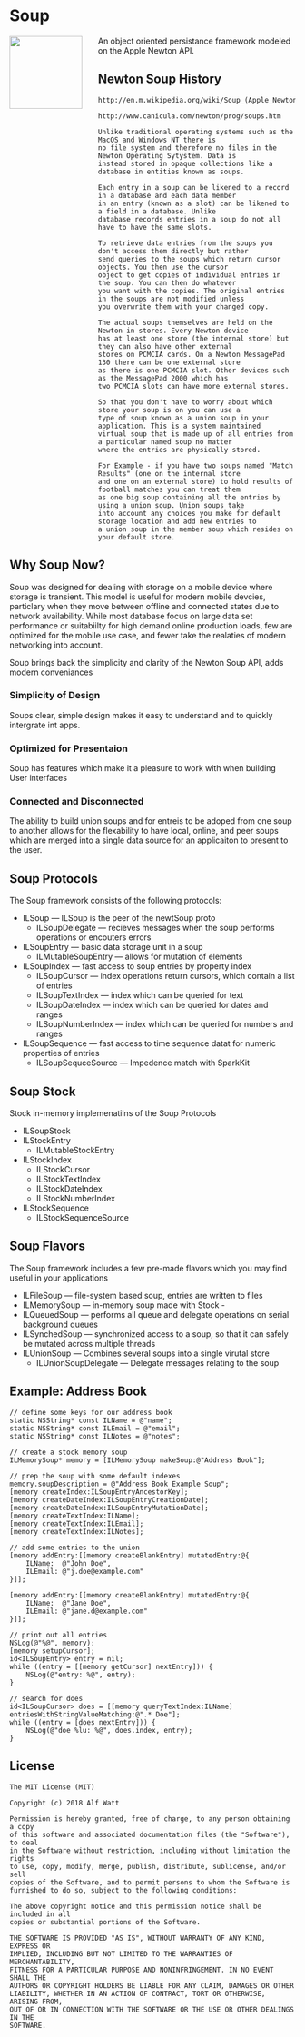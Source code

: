 
# Soup

<img src="Artwork/Soup-Logo.png" width="128" height="128" style="float:left; padding-right: 2em;">

An object oriented persistance framework modeled on the Apple Newton API.


## Newton Soup History

    http://en.m.wikipedia.org/wiki/Soup_(Apple_Newton)

    http://www.canicula.com/newton/prog/soups.htm

    Unlike traditional operating systems such as the MacOS and Windows NT there is
    no file system and therefore no files in the Newton Operating Sytystem. Data is
    instead stored in opaque collections like a database in entities known as soups.

    Each entry in a soup can be likened to a record in a database and each data member
    in an entry (known as a slot) can be likened to a field in a database. Unlike 
    database records entries in a soup do not all have to have the same slots. 

    To retrieve data entries from the soups you don't access them directly but rather
    send queries to the soups which return cursor objects. You then use the cursor 
    object to get copies of individual entries in the soup. You can then do whatever 
    you want with the copies. The original entries in the soups are not modified unless 
    you overwrite them with your changed copy.

    The actual soups themselves are held on the Newton in stores. Every Newton device 
    has at least one store (the internal store) but they can also have other external 
    stores on PCMCIA cards. On a Newton MessagePad 130 there can be one external store 
    as there is one PCMCIA slot. Other devices such as the MessagePad 2000 which has 
    two PCMCIA slots can have more external stores.
    
    So that you don't have to worry about which store your soup is on you can use a
    type of soup known as a union soup in your application. This is a system maintained
    virtual soup that is made up of all entries from a particular named soup no matter
    where the entries are physically stored. 
    
    For Example - if you have two soups named "Match Results" (one on the internal store 
    and one on an external store) to hold results of football matches you can treat them 
    as one big soup containing all the entries by using a union soup. Union soups take 
    into account any choices you make for default storage location and add new entries to 
    a union soup in the member soup which resides on your default store.


## Why Soup Now?

Soup was designed for dealing with storage on a mobile device where storage is transient.  This model is useful
for modern mobile devcies, particlary when they move between offline and connected states due to network 
availability. While most database focus on large data set performance or suitabiilty for high demand online 
production loads, few are optimized for the mobile use case, and fewer take the realaties of modern 
networking into account.

Soup brings back the simplicity and clarity of the Newton Soup API, adds modern conveniances  


### Simplicity of Design

Soups clear, simple design makes it easy to understand and to quickly intergrate int apps.


### Optimized for Presentaion

Soup has features which make it a pleasure to work with when building User interfaces


### Connected and Disconnected

The ability to build union soups and for entreis to be adoped from one soup to another allows for the flexability to
have local, online, and peer soups which are merged into a single data source for an applicaiton to present to the user.


## Soup Protocols

The Soup framework consists of the following protocols:

- ILSoup — ILSoup is the peer of the newtSoup proto
    - ILSoupDelegate — recieves messages when the soup performs operations or encouters errors
- ILSoupEntry — basic data storage unit in a soup
    - ILMutableSoupEntry — allows for mutation of elements
- ILSoupIndex — fast access to soup entries by property index
    - ILSoupCursor — index operations return cursors, which contain a list of entries
    - ILSoupTextIndex — index which can be queried for text
    - ILSoupDateIndex — index which can be queried for dates and ranges
    - ILSoupNumberIndex — index which can be queried for numbers and ranges
- ILSoupSequence — fast access to time sequence datat for numeric properties of entries
    - ILSoupSequceSource — Impedence match with SparkKit

## Soup Stock

Stock in-memory implemenatilns of the Soup Protocols

- ILSoupStock
- ILStockEntry
    - ILMutableStockEntry
- ILStockIndex 
    - ILStockCursor
    - ILStockTextIndex
    - ILStockDateIndex
    - ILStockNumberIndex
- ILStockSequence 
    - ILStockSequenceSource 

## Soup Flavors

The Soup framework includes a few pre-made flavors which you may find useful in your applications

- ILFileSoup — file-system based soup, entries are written to files
- ILMemorySoup — in-memory soup made with Stock - 
- ILQueuedSoup — performs all queue and delegate operations on serial background queues 
- ILSynchedSoup — synchronized access to a soup, so that it can safely be mutated across multiple threads
- ILUnionSoup — Combines several soups into a single virutal store
    - ILUnionSoupDelegate — Delegate messages relating to the soup

## Example: Address Book

    // define some keys for our address book
    static NSString* const ILName = @"name";
    static NSString* const ILEmail = @"email";
    static NSString* const ILNotes = @"notes";

    // create a stock memory soup
    ILMemorySoup* memory = [ILMemorySoup makeSoup:@"Address Book"];

    // prep the soup with some default indexes
    memory.soupDescription = @"Address Book Example Soup";
    [memory createIndex:ILSoupEntryAncestorKey];
    [memory createDateIndex:ILSoupEntryCreationDate];
    [memory createDateIndex:ILSoupEntryMutationDate];
    [memory createTextIndex:ILName];
    [memory createTextIndex:ILEmail];
    [memory createTextIndex:ILNotes];
    
    // add some entries to the union
    [memory addEntry:[[memory createBlankEntry] mutatedEntry:@{
        ILName:  @"John Doe",
        ILEmail: @"j.doe@example.com"
    }]];

    [memory addEntry:[[memory createBlankEntry] mutatedEntry:@{
        ILName:  @"Jane Doe",
        ILEmail: @"jane.d@example.com"
    }]];

    // print out all entries
    NSLog(@"%@", memory);
    [memory setupCursor];
    id<ILSoupEntry> entry = nil;
    while ((entry = [[memory getCursor] nextEntry])) {
        NSLog(@"entry: %@", entry);
    }
    
    // search for does
    id<ILSoupCursor> does = [[memory queryTextIndex:ILName] entriesWithStringValueMatching:@".* Doe"];
    while ((entry = [does nextEntry])) {
        NSLog(@"doe %lu: %@", does.index, entry);
    }
    
## License

    The MIT License (MIT)

    Copyright (c) 2018 Alf Watt

    Permission is hereby granted, free of charge, to any person obtaining a copy
    of this software and associated documentation files (the "Software"), to deal
    in the Software without restriction, including without limitation the rights
    to use, copy, modify, merge, publish, distribute, sublicense, and/or sell
    copies of the Software, and to permit persons to whom the Software is
    furnished to do so, subject to the following conditions:

    The above copyright notice and this permission notice shall be included in all
    copies or substantial portions of the Software.

    THE SOFTWARE IS PROVIDED "AS IS", WITHOUT WARRANTY OF ANY KIND, EXPRESS OR
    IMPLIED, INCLUDING BUT NOT LIMITED TO THE WARRANTIES OF MERCHANTABILITY,
    FITNESS FOR A PARTICULAR PURPOSE AND NONINFRINGEMENT. IN NO EVENT SHALL THE
    AUTHORS OR COPYRIGHT HOLDERS BE LIABLE FOR ANY CLAIM, DAMAGES OR OTHER
    LIABILITY, WHETHER IN AN ACTION OF CONTRACT, TORT OR OTHERWISE, ARISING FROM,
    OUT OF OR IN CONNECTION WITH THE SOFTWARE OR THE USE OR OTHER DEALINGS IN THE
    SOFTWARE.

